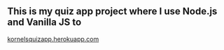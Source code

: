 ## This is my quiz app project where I use Node.js and Vanilla JS to


[kornelsquizapp.herokuapp.com](https://kornelsquizapp.herokuapp.com/)